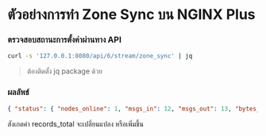 # ตัวอย่างการทำ Zone Sync บน NGINX Plus

### ตรวจสอบสถานะการตั้งค่าผ่านทาง API
```sh
curl -s '127.0.0.1:8080/api/6/stream/zone_sync' | jq
```
> ต้องติดตั้ง jq package ด้วย

### ผลลัพธ์
```json
{ "status": { "nodes_online": 1, "msgs_in": 12, "msgs_out": 13, "bytes_in": 524, "bytes_out": 422 }, "zones": { "req": { "records_total": 2, "records_pending": 0 } } }
```
สังเกตค่า records_total จะเปลี่ยนแปลง หรือเพิ่มขึ้น
